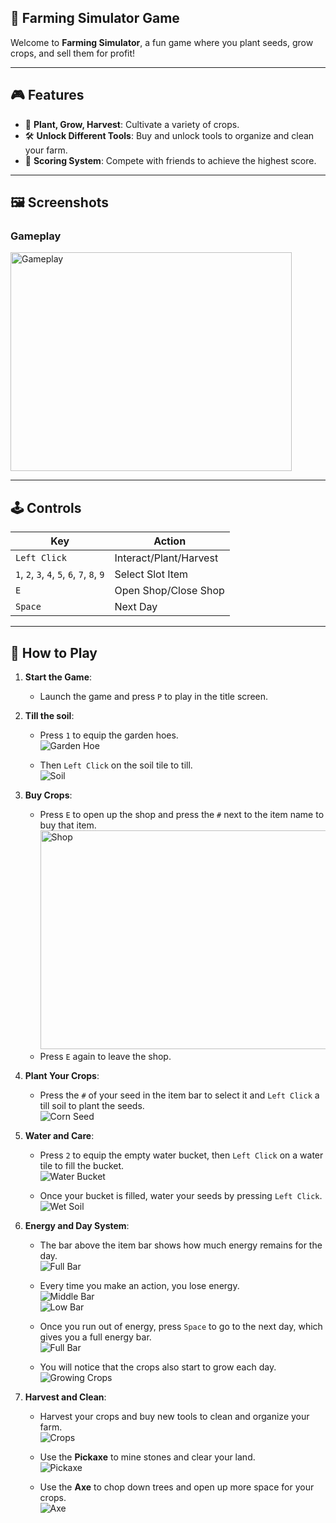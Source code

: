 ## 🌾 Farming Simulator Game

Welcome to **Farming Simulator**, a fun game where you plant seeds, grow crops, and sell them for profit!

---

## 🎮 Features

- 🌱 **Plant, Grow, Harvest**: Cultivate a variety of crops.
- 🛠️ **Unlock Different Tools**: Buy and unlock tools to organize and clean your farm.
- 🌟 **Scoring System**: Compete with friends to achieve the highest score.

---

## 🖼️ Screenshots

### **Gameplay**
<img src="https://github.com/user-attachments/assets/96f21f1a-450e-452b-bcc7-d2cb12a905f0" alt="Gameplay" width="450" height= "350">

---

## 🕹️ Controls

| **Key**         | **Action**               |
|------------------|--------------------------|
| `Left Click`| Interact/Plant/Harvest           |
| `1`, `2`, `3`, `4`, `5`, `6`, `7`, `8`, `9`   | Select Slot Item      |
| `E`             | Open Shop/Close Shop       |
| `Space`             | Next Day       |

---

## 📜 How to Play

1. **Start the Game**:
   - Launch the game and press `P` to play in the title screen.
  
2. **Till the soil**:

   - Press `1` to equip the garden hoes.  
     ![Garden Hoe](https://github.com/user-attachments/assets/e8eeb884-d0e5-48f4-a39e-a1c1b63b9e44)

   - Then `Left Click` on the soil tile to till.  
     ![Soil](https://github.com/user-attachments/assets/8f2837e0-48f4-47e6-8b3a-2a0ccabbe88b)

3. **Buy Crops**:
     - Press `E` to open up the shop and press the `#` next to the item name to buy that item.
       <img src="https://github.com/user-attachments/assets/6321af68-f06a-4d43-89af-bafe838880ee" alt="Shop" width="600" height= "350">
     - Press `E` again to leave the shop.
      
4. **Plant Your Crops**:
   - Press the `#` of your seed in the item bar to select it and `Left Click` a till soil to plant the seeds.  
     ![Corn Seed](https://github.com/user-attachments/assets/ea5642aa-0ae7-459f-8d5c-fa6e54ddf977)

5. **Water and Care**:
   - Press `2` to equip the empty water bucket, then `Left Click` on a water tile to fill the bucket.  
     ![Water Bucket](https://github.com/user-attachments/assets/6cbed58d-3ba6-4023-abbe-d8cbbe5eeb3a)

   - Once your bucket is filled, water your seeds by pressing `Left Click`.  
     ![Wet Soil](https://github.com/user-attachments/assets/5f838deb-150b-469b-a461-9cc9a2893125)

5. **Energy and Day System**:

   - The bar above the item bar shows how much energy remains for the day.  
     ![Full Bar](https://github.com/user-attachments/assets/ad2c492f-7252-4231-b081-b9df5caf74e8)
     
   - Every time you make an action, you lose energy.  
     ![Middle Bar](https://github.com/user-attachments/assets/2babb36b-005a-4bc0-a0bb-b1676e59280d)  
     ![Low Bar](https://github.com/user-attachments/assets/1d2d2a8c-d9f1-4566-95f5-7a6b2f42c87c)
     
   - Once you run out of energy, press `Space` to go to the next day, which gives you a full energy bar.  
     ![Full Bar](https://github.com/user-attachments/assets/ad2c492f-7252-4231-b081-b9df5caf74e8)
     
   - You will notice that the crops also start to grow each day.  
     ![Growing Crops](https://github.com/user-attachments/assets/0faad066-6716-4d65-a089-73939fcb0a35)

6. **Harvest and Clean**:

   - Harvest your crops and buy new tools to clean and organize your farm.  
     ![Crops](https://github.com/user-attachments/assets/36288f6a-6015-48c1-bb0c-e8611ef2b957)
     
   - Use the **Pickaxe** to mine stones and clear your land.  
     ![Pickaxe](https://github.com/user-attachments/assets/9cdcc38b-bd11-4ca6-9f4c-abcd54c63c75)
     
   - Use the **Axe** to chop down trees and open up more space for your crops.  
     ![Axe](https://github.com/user-attachments/assets/6136d2dc-4caf-481c-8585-47d2dc2eda8a)

